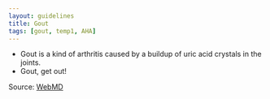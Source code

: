 ```yaml
---
layout: guidelines
title: Gout
tags: [gout, temp1, AHA]
---
```


* Gout is a kind of arthritis caused by a buildup of uric acid crystals in the joints.
* Gout, get out!

Source: [WebMD](http://www.webmd.com/arthritis/ss/slideshow-gout)